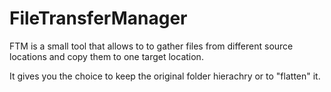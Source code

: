 # FileTransferManager

FTM is a small tool that allows to to gather files from different source locations and copy them to one target location.

It gives you the choice to keep the original folder hierachry or to "flatten" it.
